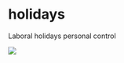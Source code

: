 # holidays
Laboral holidays personal control 

<img src="https://media.giphy.com/media/11p8Lr9eVeXq2Q/giphy.gif"  />

